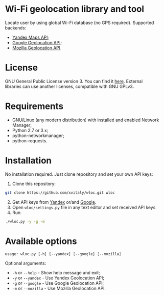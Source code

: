 # Wi-Fi geolocation library and tool
Locate user by using global Wi-Fi database (no GPS required). Supported backends:
 * [Yandex Maps API](https://tech.yandex.ru/locator/doc/dg/api/json-docpage/);
 * [Google Geolocation API](https://developers.google.com/maps/documentation/geolocation/intro);
 * [Mozilla Geolocation API](https://mozilla.github.io/ichnaea/api/index.html).

# License
GNU General Public License version 3. You can find it [here](COPYING). External libraries can use another licenses, compatible with GNU GPLv3.

# Requirements
 * GNU/Linux (any modern distribution) with installed and enabled Network Manager;
 * Python 2.7 or 3.x;
 * python-networkmanager;
 * python-requests.

# Installation
No installation required. Just clone repository and set your own API keys:
 1. Clone this repository:
 ```bash
 git clone https://github.com/xvitaly/wloc.git wloc
 ```
 2. Get API keys from [Yandex](https://tech.yandex.ru/maps/keys/get/) or/and [Google](https://developers.google.com/maps/documentation/geolocation/get-api-key).
 3. Open `wloc/settings.py` file in any text editor and set received API keys.
 4. Run:
 ```bash
 ./wloc.py -y -g -m
 ```

# Available options
```
usage: wloc.py [-h] [--yandex] [--google] [--mozilla]
```

Optional arguments:
 * `-h` or `--help` - Show help message and exit;
 * `-y` or `--yandex` - Use Yandex Geolocation API;
 * `-g` or  `--google` - Use Google Geolocation API;
 * `-m` or  `--mozilla` - Use Mozilla Geolocation API.

